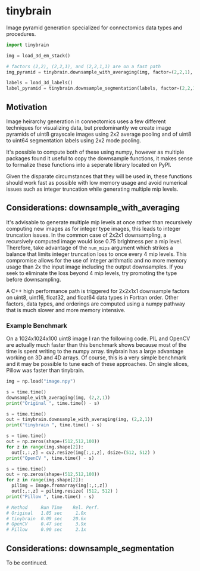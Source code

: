 # tinybrain

Image pyramid generation specialized for connectomics data types and procedures. 

```python 
import tinybrain 

img = load_3d_em_stack()

# factors (2,2), (2,2,1), and (2,2,1,1) are on a fast path
img_pyramid = tinybrain.downsample_with_averaging(img, factor=(2,2,1), num_mips=5)

labels = load_3d_labels()
label_pyramid = tinybrain.downsample_segmentation(labels, factor=(2,2,1), num_mips=5)
```

## Motivation

Image heirarchy generation in connectomics uses a few different techniques for
visualizing data, but predominantly we create image pyramids of uint8 grayscale 
images using 2x2 average pooling and of uint8 to uint64 segmentation labels using 
2x2 mode pooling.  

It's possible to compute both of these using numpy, however as multiple packages found 
it useful to copy the downsample functions, it makes sense to formalize these functions 
into a seperate library located on PyPI.

Given the disparate circumstances that they will be used in, these functions should work 
fast as possible with low memory usage and avoid numerical issues such as integer truncation
while generating multiple mip levels.

## Considerations: downsample_with_averaging 

It's advisable to generate multiple mip levels at once rather than recursively computing
new images as for integer type images, this leads to integer truncation issues. In the common
case of 2x2x1 downsampling, a recursively computed image would lose 0.75 brightness per a 
mip level. Therefore, take advantage of the `num_mips` argument which strikes a balance
that limits integer truncation loss to once every 4 mip levels. This compromise allows
for the use of integer arithmatic and no more memory usage than 2x the input image including
the output downsamples. If you seek to eliminate the loss beyond 4 mip levels, try promoting 
the type before downsampling.  

A C++ high performance path is triggered for 2x2x1x1 downsample factors on uint8, uint16, float32, 
and float64 data types in Fortran order. Other factors, data types, and orderings are computed using a numpy pathway that is much slower and more memory intensive.


### Example Benchmark 

On a 1024x1024x100 uint8 image I ran the following code. PIL and OpenCV are actually much faster than this benchmark shows because most of the time is spent writing to the numpy array. tinybrain has a large advantage working on 3D and 4D arrays. Of course, this is a very simple benchmark and it may be possible to tune each of these approaches. On single slices, Pillow was faster than tinybrain.

```python
img = np.load("image.npy")

s = time.time()
downsample_with_averaging(img, (2,2,1))
print("Original ", time.time() - s)

s = time.time()
out = tinybrain.downsample_with_averaging(img, (2,2,1))
print("tinybrain ", time.time() - s)

s = time.time()
out = np.zeros(shape=(512,512,100))
for z in range(img.shape[2]):
  out[:,:,z] = cv2.resize(img[:,:,z], dsize=(512, 512) )
print("OpenCV ", time.time() - s)

s = time.time()
out = np.zeros(shape=(512,512,100))
for z in range(img.shape[2]):
  pilimg = Image.fromarray(img[:,:,z])
  out[:,:,z] = pilimg.resize( (512, 512) )
print("Pillow ", time.time() - s)

# Method     Run Time    Rel. Perf.
# Original   1.85 sec     1.0x
# tinybrain  0.09 sec    20.6x 
# OpenCV     0.47 sec     3.9x
# Pillow     0.90 sec     2.1x
```

## Considerations: downsample_segmentation 

To be continued.
